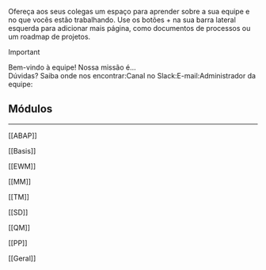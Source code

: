Ofereça aos seus colegas um espaço para aprender sobre a sua equipe e no que vocês estão trabalhando. Use os botões + na sua barra lateral esquerda para adicionar mais página, como documentos de processos ou um roadmap de projetos.

  

> [!important]  
> Bem-vindo à equipe! Nossa missão é…  
Dúvidas? Saiba onde nos encontrar:Canal no Slack:E-mail:Administrador da equipe:  

## Módulos

---

[[ABAP]]

[[Basis]]

[[EWM]]

[[MM]]

[[TM]]

[[SD]]

[[QM]]

[[PP]]

[[Geral]]